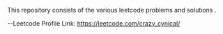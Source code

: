 This repository consists of the various leetcode problems and solutions .

--Leetcode Profile Link:
    https://leetcode.com/crazy_cynical/
